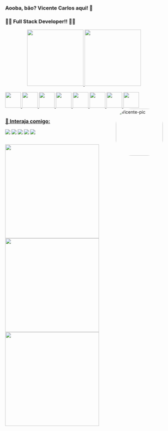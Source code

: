 ### Aooba, bão? Vicente Carlos aqui! 🚀
### 🚨🚨 Full Stack Developer!! 🚨🚨 

<div align="center">
  <a href="https://github.com/vicentecarlos">
  <img height="180em" src="https://github-readme-stats.vercel.app/api?username=vicentecarlos&show_icons=true&theme=maroongold&include_all_commits=true&count_private=true"/>
  <img height="180em" src="https://github-readme-stats.vercel.app/api/top-langs/?username=vicentecarlos&layout=compact&langs_count=7&theme=maroongold"/>
</div>
  
  <div style="display: inline_block"><br>
   <img src="https://media.giphy.com/media/XAxylRMCdpbEWUAvr8/giphy.gif](https://media3.giphy.com/media/ln7z2eWriiQAllfVcn/200w.webp?cid=ecf05e47olr9cd5tdwtl39lu0uw0crdse6tbguu14c9s3dhm&rid=200w.webp&ct=s)" width="50" />
    <img src="https://media.giphy.com/media/XAxylRMCdpbEWUAvr8/giphy.gif](https://media3.giphy.com/media/ln7z2eWriiQAllfVcn/200w.webp?cid=ecf05e47olr9cd5tdwtl39lu0uw0crdse6tbguu14c9s3dhm&rid=200w.webp&ct=s)" width="50"/>
    <img src="https://media.giphy.com/media/XAxylRMCdpbEWUAvr8/giphy.gif](https://media3.giphy.com/media/ln7z2eWriiQAllfVcn/200w.webp?cid=ecf05e47olr9cd5tdwtl39lu0uw0crdse6tbguu14c9s3dhm&rid=200w.webp&ct=s)" width="50" />
    <img src="https://media.giphy.com/media/XAxylRMCdpbEWUAvr8/giphy.gif](https://media3.giphy.com/media/ln7z2eWriiQAllfVcn/200w.webp?cid=ecf05e47olr9cd5tdwtl39lu0uw0crdse6tbguu14c9s3dhm&rid=200w.webp&ct=s)" width="50" />
    <img src="https://media.giphy.com/media/XAxylRMCdpbEWUAvr8/giphy.gif](https://media3.giphy.com/media/ln7z2eWriiQAllfVcn/200w.webp?cid=ecf05e47olr9cd5tdwtl39lu0uw0crdse6tbguu14c9s3dhm&rid=200w.webp&ct=s)" width="50" />
    <img src="https://media.giphy.com/media/XAxylRMCdpbEWUAvr8/giphy.gif](https://media3.giphy.com/media/ln7z2eWriiQAllfVcn/200w.webp?cid=ecf05e47olr9cd5tdwtl39lu0uw0crdse6tbguu14c9s3dhm&rid=200w.webp&ct=s)" width="50" />
    <img src="https://media.giphy.com/media/XAxylRMCdpbEWUAvr8/giphy.gif](https://media3.giphy.com/media/ln7z2eWriiQAllfVcn/200w.webp?cid=ecf05e47olr9cd5tdwtl39lu0uw0crdse6tbguu14c9s3dhm&rid=200w.webp&ct=s)" width="50" />
    <img src="https://media.giphy.com/media/XAxylRMCdpbEWUAvr8/giphy.gif](https://media3.giphy.com/media/ln7z2eWriiQAllfVcn/200w.webp?cid=ecf05e47olr9cd5tdwtl39lu0uw0crdse6tbguu14c9s3dhm&rid=200w.webp&ct=s)" width="50" />
    <img align="right" alt="Vicente-pic" height="150" style="border-radius:50px;" src="https://i.gifer.com/origin/4d/4d01b77bbaa8702885051127445cf662_w200.gif">
  </div>
  
  ##
  
  ### 💬 Interaja comigo: 
  
  <div>
    <a href="https://www.instagram.com/vicente.carlos04/" target="_blank"><img src="https://img.shields.io/badge/-Instagram-%23E4405F?style=for-the-badge&logo=instagram&logoColor=white" target="_blank"></a>
   <a href="https://discord.gg/pDxbmrzNaJ" target="_blank"><img src="https://img.shields.io/badge/Discord-7289DA?style=for-the-badge&logo=discord&logoColor=white" target="_blank"></a> 
    <a href = "mailto:vicentecarloshehe@gmail.com"><img src="https://img.shields.io/badge/-Gmail-%23333?style=for-the-badge&logo=gmail&logoColor=white" target="_blank"></a>
    <a href="https://www.linkedin.com/in/vicente-carlos-silva-6443941b7/" target="_blank"><img src="https://img.shields.io/badge/-LinkedIn-%230077B5?style=for-the-badge&logo=linkedin&logoColor=white" target="_blank"></a> 
    <img src="https://img.shields.io/badge/Ubuntu-E95420?style=for-the-badge&logo=ubuntu&logoColor=white" target="_blank"> 
  </div>
  
  ##
  
  <div>
    <img src="https://media1.giphy.com/media/5eLDrEaRGHegx2FeF2/giphy.gif?cid=ecf05e478orvntgt9lwfsgr56umgq2f01shvhd51wrfb76jn&rid=giphy.gif&ct=s" width="300"/>
    <img src="https://media1.giphy.com/media/cUAGuLiEcTBwRfkAQq/giphy.gif?cid=ecf05e471r5czoen3wxiuurpwu9dcw6kn58fx6tyoyc5su5a&rid=giphy.gif&ct=s" width="300"/>
    <img src="https://media1.giphy.com/media/2zeji2UedvZzvIZ45N/giphy.gif?cid=ecf05e478lacgyighhpup45oi1li5rkxnx9ge8xqf86bzkzd&rid=giphy.gif&ct=s" width="300"/>
  </div>
